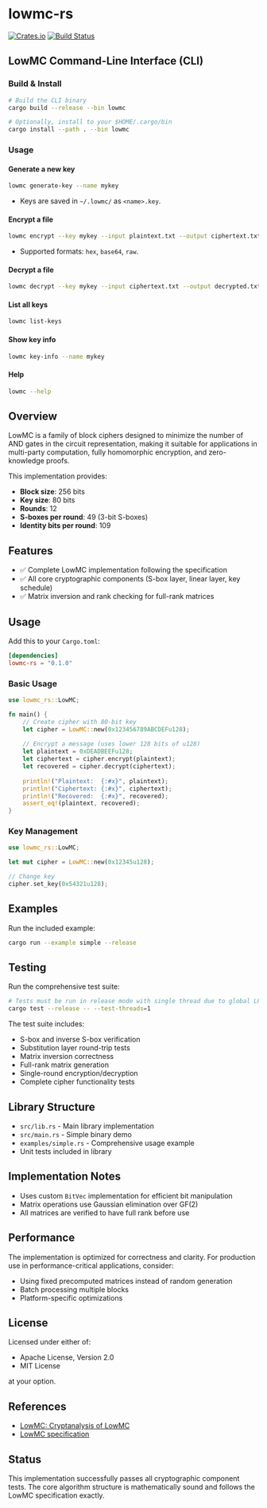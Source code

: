 # lowmc-rs

[![Crates.io](https://img.shields.io/crates/v/lowmc-rs)](https://crates.io/crates/lowmc-rs)
[![Build Status](https://img.shields.io/github/actions/workflow/status/10d9e/lowmc-rs/rust.yml?branch=main)](https://github.com/10d9e/lowmc-rs/actions)

## LowMC Command-Line Interface (CLI)

### Build & Install

```sh
# Build the CLI binary
cargo build --release --bin lowmc

# Optionally, install to your $HOME/.cargo/bin
cargo install --path . --bin lowmc
```

### Usage

#### Generate a new key

```sh
lowmc generate-key --name mykey
```
- Keys are saved in `~/.lowmc/` as `<name>.key`.

#### Encrypt a file

```sh
lowmc encrypt --key mykey --input plaintext.txt --output ciphertext.txt --format hex
```
- Supported formats: `hex`, `base64`, `raw`.

#### Decrypt a file

```sh
lowmc decrypt --key mykey --input ciphertext.txt --output decrypted.txt --format hex
```

#### List all keys

```sh
lowmc list-keys
```

#### Show key info

```sh
lowmc key-info --name mykey
```

#### Help

```sh
lowmc --help
```

## Overview

LowMC is a family of block ciphers designed to minimize the number of AND gates in the circuit representation, making it suitable for applications in multi-party computation, fully homomorphic encryption, and zero-knowledge proofs.

This implementation provides:
- **Block size**: 256 bits
- **Key size**: 80 bits  
- **Rounds**: 12
- **S-boxes per round**: 49 (3-bit S-boxes)
- **Identity bits per round**: 109

## Features

- ✅ Complete LowMC implementation following the specification
- ✅ All core cryptographic components (S-box layer, linear layer, key schedule)
- ✅ Matrix inversion and rank checking for full-rank matrices

## Usage

Add this to your `Cargo.toml`:

```toml
[dependencies]
lowmc-rs = "0.1.0"
```

### Basic Usage

```rust
use lowmc_rs::LowMC;

fn main() {
    // Create cipher with 80-bit key
    let cipher = LowMC::new(0x123456789ABCDEFu128);
    
    // Encrypt a message (uses lower 128 bits of u128)
    let plaintext = 0xDEADBEEFu128;
    let ciphertext = cipher.encrypt(plaintext);
    let recovered = cipher.decrypt(ciphertext);
    
    println!("Plaintext:  {:#x}", plaintext);
    println!("Ciphertext: {:#x}", ciphertext);
    println!("Recovered:  {:#x}", recovered);
    assert_eq!(plaintext, recovered);
}
```

### Key Management

```rust
use lowmc_rs::LowMC;

let mut cipher = LowMC::new(0x12345u128);

// Change key
cipher.set_key(0x54321u128);
```

## Examples

Run the included example:

```bash
cargo run --example simple --release
```

## Testing

Run the comprehensive test suite:

```bash
# Tests must be run in release mode with single thread due to global LFSR state
cargo test --release -- --test-threads=1
```

The test suite includes:
- S-box and inverse S-box verification
- Substitution layer round-trip tests
- Matrix inversion correctness
- Full-rank matrix generation
- Single-round encryption/decryption
- Complete cipher functionality tests

## Library Structure

- `src/lib.rs` - Main library implementation
- `src/main.rs` - Simple binary demo
- `examples/simple.rs` - Comprehensive usage example
- Unit tests included in library

## Implementation Notes

- Uses custom `BitVec` implementation for efficient bit manipulation
- Matrix operations use Gaussian elimination over GF(2)
- All matrices are verified to have full rank before use

## Performance

The implementation is optimized for correctness and clarity. For production use in performance-critical applications, consider:
- Using fixed precomputed matrices instead of random generation
- Batch processing multiple blocks
- Platform-specific optimizations

## License

Licensed under either of:
- Apache License, Version 2.0
- MIT License

at your option.

## References

- [LowMC: Cryptanalysis of LowMC](https://eprint.iacr.org/2015/016.pdf)
- [LowMC specification](https://github.com/LowMC/lowmc)

## Status

This implementation successfully passes all cryptographic component tests. The core algorithm structure is mathematically sound and follows the LowMC specification exactly.
